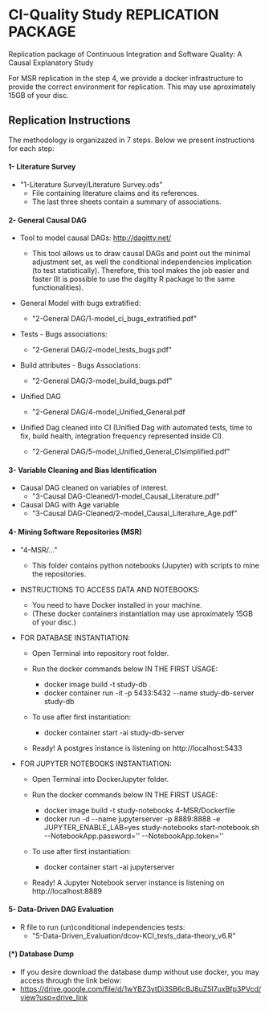 # CI-Quality Study REPLICATION PACKAGE
Replication package of Continuous Integration and Software Quality: A Causal Explanatory Study

For MSR replication in the step 4, we provide a docker infrastructure to provide the correct environment for replication.
This may use aproximately 15GB of your disc.


## Replication Instructions
The methodology is organizazed in 7 steps. Below we present instructions for each step:

#### 1- Literature Survey
  - "1-Literature Survey/Literature Survey.ods"
    - File containing literature claims and its references.
    - The last three sheets contain a summary of associations.



#### 2- General Causal DAG
  - Tool to model causal DAGs: http://dagitty.net/
    - This tool allows us to draw causal DAGs and point out the minimal adjustment set, as well the conditional independencies implication (to test statistically). Therefore, this tool makes the job easier and faster (It is possible to use the dagitty R package to the same functionalities).

  - General Model with bugs extratified:
    - "2-General DAG/1-model_ci_bugs_extratified.pdf"
  - Tests - Bugs associations:
    - "2-General DAG/2-model_tests_bugs.pdf"
  - Build attributes - Bugs Associations:
    - "2-General DAG/3-model_build_bugs.pdf"
  - Unified DAG
    - "2-General DAG/4-model_Unified_General.pdf
  - Unified Dag cleaned into CI (Unified Dag with automated tests, time to fix, build health, integration frequency represented inside CI).
    - "2-General DAG/5-model_Unified_General_CIsimplified.pdf"


#### 3- Variable Cleaning and Bias Identification
  - Causal DAG cleaned on variables of interest.
    - "3-Causal DAG-Cleaned/1-model_Causal_Literature.pdf"
  - Causal DAG with Age variable
    - "3-Causal DAG-Cleaned/2-model_Causal_Literature_Age.pdf"
  
#### 4- Mining Software Repositories (MSR)
  - "4-MSR/..."
    - This folder contains python notebooks (Jupyter) with scripts to mine the repositories.
  - INSTRUCTIONS TO ACCESS DATA AND NOTEBOOKS:
    - You need to have Docker installed in your machine.
    - (These docker containers instantiation may use aproximately 15GB of your disc.)

  - FOR DATABASE INSTANTIATION:
    - Open Terminal into repository root folder.
    - Run the docker commands below IN THE FIRST USAGE:
      - docker image build -t study-db .
      - docker container run -it -p 5433:5432 --name study-db-server study-db
    
    - To use after first instantiation:
      - docker container start -ai study-db-server  
      
    - Ready! A postgres instance is listening on http://localhost:5433

  - FOR JUPYTER NOTEBOOKS INSTANTIATION:
    - Open Terminal into DockerJupyter folder.
    - Run the docker commands below IN THE FIRST USAGE:
      - docker image build -t study-notebooks 4-MSR/Dockerfile
      - docker run -d --name jupyterserver -p 8889:8888 -e JUPYTER_ENABLE_LAB=yes study-notebooks start-notebook.sh --NotebookApp.password='' --NotebookApp.token=''
      
    - To use after first instantiation:
      - docker container start -ai jupyterserver  

    - Ready! A Jupyter Notebook server instance is listening on http://localhost:8889

        
#### 5- Data-Driven DAG Evaluation
  - R file to run (un)conditional independencies tests:
    - "5-Data-Driven_Evaluation/dcov-KCI_tests_data-theory_v6.R"
  

#### (*) Database Dump
  - If you desire download the database dump without use docker, you may access through the link below:
  - https://drive.google.com/file/d/1wYBZ3ytDi3SB6cBJ8uZ5I7uxBfp3PVcd/view?usp=drive_link

